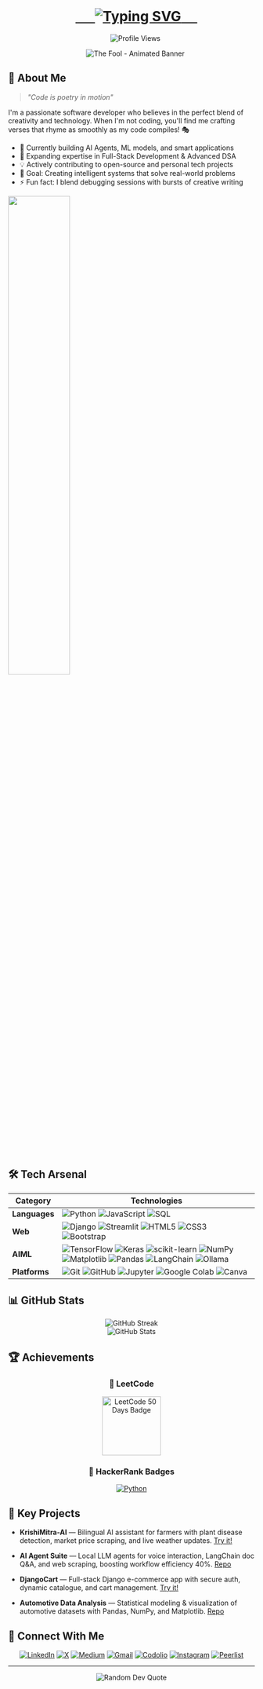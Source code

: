 <div align="center">
  
    <h1 align="center">
    <a href="https://git.io/typing-svg">
      <img src="https://readme-typing-svg.demolab.com?font=Fira+Code&weight=600&size=28&duration=4000&pause=1000&color=6AD3F7&center=true&vCenter=true&random=false&width=600&lines=Hi+there%2C+I%27m+Shivam!+%F0%9F%91%8B;A+Creative+Developer+%F0%9F%92%BB;Building+Digital+Solutions+%F0%9F%8C%9F;Always+Learning%2C+Always+Growing" alt="Typing SVG"/>
    </a>
  </h1>

    <img src="https://komarev.com/ghpvc/?username=shivamr021&style=flat-square&color=blue" alt="Profile Views"/>

    <img src="https://i.imgflip.com/a2nmyi.gif" alt="The Fool - Animated Banner"/>
</div>


## 🚀 About Me

> *"Code is poetry in motion"* 

I'm a passionate software developer who believes in the perfect blend of creativity and technology. When I'm not coding, you'll find me crafting verses that rhyme as smoothly as my code compiles! 🎭

- 🔭 Currently building AI Agents, ML models, and smart applications
- 🌱 Expanding expertise in Full-Stack Development & Advanced DSA
- 💡 Actively contributing to open-source and personal tech projects
- 🎯 Goal: Creating intelligent systems that solve real-world problems
- ⚡ Fun fact: I blend debugging sessions with bursts of creative writing
<img src="https://shorturl.at/1M2Cl" width="50%"/>

## 🛠️ Tech Arsenal

<div align="center">

| Category | Technologies |
|----------|-------------|
| **Languages** | ![Python](https://img.shields.io/badge/Python-FFD43B?style=for-the-badge&logo=python&logoColor=blue) ![JavaScript](https://img.shields.io/badge/JavaScript-323330?style=for-the-badge&logo=javascript&logoColor=F7DF1E) ![SQL](https://img.shields.io/badge/SQL-025E8C?style=for-the-badge&logoColor=white) |
| **Web** | ![Django](https://img.shields.io/badge/Django-092E20?style=for-the-badge&logo=django&logoColor=green) ![Streamlit](https://img.shields.io/badge/Streamlit-FF4B4B?style=for-the-badge&logo=streamlit&logoColor=white) ![HTML5](https://img.shields.io/badge/HTML5-E34F26?style=for-the-badge&logo=html5&logoColor=white) ![CSS3](https://img.shields.io/badge/CSS3-1572B6?style=for-the-badge&logo=css3&logoColor=white) ![Bootstrap](https://img.shields.io/badge/Bootstrap-7952B3?style=for-the-badge&logo=bootstrap&logoColor=white) |
| **AIML** | ![TensorFlow](https://img.shields.io/badge/TensorFlow-FF6F00?style=for-the-badge&logo=tensorflow&logoColor=white) ![Keras](https://img.shields.io/badge/Keras-D00000?style=for-the-badge&logo=keras&logoColor=white) ![scikit-learn](https://img.shields.io/badge/scikit--learn-F7931E?style=for-the-badge&logo=scikit-learn&logoColor=white) ![NumPy](https://img.shields.io/badge/NumPy-013243?style=for-the-badge&logo=numpy&logoColor=white) ![Matplotlib](https://img.shields.io/badge/Matplotlib-11557C?style=for-the-badge&logo=matplotlib&logoColor=white) ![Pandas](https://img.shields.io/badge/Pandas-150458?style=for-the-badge&logo=pandas&logoColor=white) ![LangChain](https://img.shields.io/badge/LangChain-2B825B?style=for-the-badge&logoColor=white) ![Ollama](https://img.shields.io/badge/Ollama-000000?style=for-the-badge&logoColor=white) |
| **Platforms** | ![Git](https://img.shields.io/badge/GIT-E44C30?style=for-the-badge&logo=git&logoColor=white) ![GitHub](https://img.shields.io/badge/GitHub-100000?style=for-the-badge&logo=github&logoColor=white) ![Jupyter](https://img.shields.io/badge/Jupyter-F37626?style=for-the-badge&logo=jupyter&logoColor=white) ![Google Colab](https://img.shields.io/badge/Google%20Colab-F9AB00?style=for-the-badge&logo=googlecolab&logoColor=white) ![Canva](https://img.shields.io/badge/Canva-%2300C4CC.svg?&style=for-the-badge&logo=Canva&logoColor=white) |

</div>

## 📊 GitHub Stats

<div align="center">
  <img src="https://github-readme-streak-stats.herokuapp.com/?user=shivamr021&theme=tokyonight" alt="GitHub Streak"/>
  <br/>
  <img src="https://github-readme-stats.vercel.app/api?username=shivamr021&show_icons=true&theme=tokyonight" alt="GitHub Stats"/>
</div>

## 🏆 Achievements

<!-- LeetCode Section -->
<h3 align="center">🧩 LeetCode</h3>
<p align="center">
  <a href="https://leetcode.com/u/shivam021/">
    <img src="https://assets.leetcode.com/static_assets/marketing/2024-50.gif" alt="LeetCode 50 Days Badge" width="120"/>
  </a>
</p>

<!-- HackerRank Section -->
<h3 align="center">🌟 HackerRank Badges</h3>
<p align="center">
  <a href="https://www.hackerrank.com/profile/shivamrathod145">
    <img src="https://img.shields.io/badge/Python-5%20⭐-yellow?style=for-the-badge&logo=python" alt="Python"/>
  </a>
</p>


## 🔑 Key Projects

- **KrishiMitra-AI** — Bilingual AI assistant for farmers with plant disease detection, market price scraping, and live weather updates. [Try it!](https://krishimitra-ai.streamlit.app/)

- **AI Agent Suite** — Local LLM agents for voice interaction, LangChain doc Q&A, and web scraping, boosting workflow efficiency 40%. [Repo](https://github.com/shivamr021/ollama-langchain-agents)  

- **DjangoCart** — Full-stack Django e-commerce app with secure auth, dynamic catalogue, and cart management. [Try it!](https://djangocart.onrender.com/)

- **Automotive Data Analysis** — Statistical modeling & visualization of automotive datasets with Pandas, NumPy, and Matplotlib. [Repo](https://github.com/shivamr021/ibm-skillsbuild-data-project)
  

## 🤝 Connect With Me

<div align="center">
  
[![LinkedIn](https://img.shields.io/badge/LinkedIn-0077B5?style=for-the-badge&logo=linkedin&logoColor=white)](https://www.linkedin.com/in/shivamrathod021/)
[![X](https://img.shields.io/badge/X-000000?style=for-the-badge&logo=X&logoColor=white)](https://x.com/shivamr017)
[![Medium](https://img.shields.io/badge/Medium-12100E?style=for-the-badge&logo=medium&logoColor=white)](https://medium.com/@shivamr021)
[![Gmail](https://img.shields.io/badge/Gmail-D14836?style=for-the-badge&logo=gmail&logoColor=white)](mailto:shivamrathod145@gmail.com)
[![Codolio](https://img.shields.io/badge/Codolio-1D9BF0?style=for-the-badge&logoColor=white)](https://codolio.com/profile/shivamr021/card)
[![Instagram](https://img.shields.io/badge/Instagram-E4405F?style=for-the-badge&logo=instagram&logoColor=white)](https://www.instagram.com/shivamr.21/)
[![Peerlist](https://img.shields.io/badge/Peerlist-2E2E2E?style=for-the-badge&logo=peerlist&logoColor=white)](https://peerlist.io/shivamr021)

</div>

---

<div align="center">
  <img src="https://quotes-github-readme.vercel.app/api?type=horizontal&theme=tokyonight" alt="Random Dev Quote"/>
</div>


